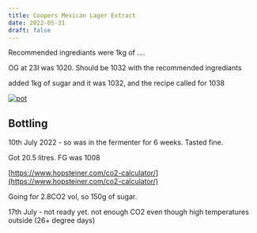 ```yaml
---
title: Coopers Mexican Lager Extract
date: 2022-05-31
draft: false 
---
```


Recommended ingrediants were 1kg of ....

OG at 23l was 1020. Should be 1032 with the recommended ingrediants

added 1kg of sugar and it was 1032, and the recipe called for 1038


[![pot](/images/2022-05-04/ipa.jpg "mash")](/images/2022-05-04/ipa.jpg)

## Bottling

10th July 2022 - so was in the fermenter for 6 weeks. Tasted fine.

Got 20.5 litres. FG was 1008

[https://www.hopsteiner.com/co2-calculator/](https://www.hopsteiner.com/co2-calculator/)

Going for 2.8CO2 vol, so 150g of sugar.

17th July - not ready yet. not enough CO2 even though high temperatures outside (26+ degree days)

